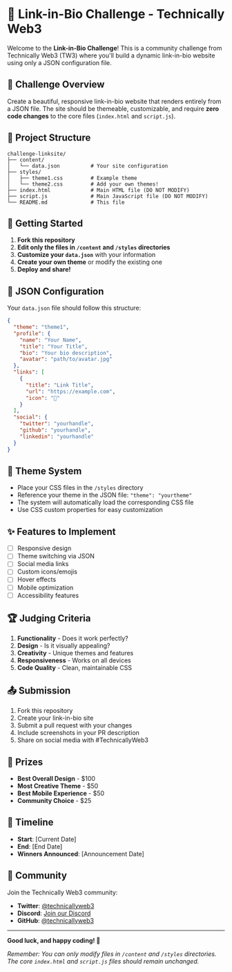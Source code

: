 # 🔗 Link-in-Bio Challenge - Technically Web3

Welcome to the **Link-in-Bio Challenge**! This is a community challenge from Technically Web3 (TW3) where you'll build a dynamic link-in-bio website using only a JSON configuration file.

## 🎯 Challenge Overview

Create a beautiful, responsive link-in-bio website that renders entirely from a JSON file. The site should be themeable, customizable, and require **zero code changes** to the core files (`index.html` and `script.js`).

## 📁 Project Structure

```
challenge-linksite/
├── content/
│   └── data.json          # Your site configuration
├── styles/
│   ├── theme1.css         # Example theme
│   └── theme2.css         # Add your own themes!
├── index.html             # Main HTML file (DO NOT MODIFY)
├── script.js              # Main JavaScript file (DO NOT MODIFY)
└── README.md              # This file
```

## 🚀 Getting Started

1. **Fork this repository**
2. **Edit only the files in `/content` and `/styles` directories**
3. **Customize your `data.json`** with your information
4. **Create your own theme** or modify the existing one
5. **Deploy and share!**

## 📝 JSON Configuration

Your `data.json` file should follow this structure:

```json
{
  "theme": "theme1",
  "profile": {
    "name": "Your Name",
    "title": "Your Title",
    "bio": "Your bio description",
    "avatar": "path/to/avatar.jpg"
  },
  "links": [
    {
      "title": "Link Title",
      "url": "https://example.com",
      "icon": "🔗"
    }
  ],
  "social": {
    "twitter": "yourhandle",
    "github": "yourhandle",
    "linkedin": "yourhandle"
  }
}
```

## 🎨 Theme System

- Place your CSS files in the `/styles` directory
- Reference your theme in the JSON file: `"theme": "yourtheme"`
- The system will automatically load the corresponding CSS file
- Use CSS custom properties for easy customization

## ✨ Features to Implement

- [ ] Responsive design
- [ ] Theme switching via JSON
- [ ] Social media links
- [ ] Custom icons/emojis
- [ ] Hover effects
- [ ] Mobile optimization
- [ ] Accessibility features

## 🏆 Judging Criteria

1. **Functionality** - Does it work perfectly?
2. **Design** - Is it visually appealing?
3. **Creativity** - Unique themes and features
4. **Responsiveness** - Works on all devices
5. **Code Quality** - Clean, maintainable CSS

## 📤 Submission

1. Fork this repository
2. Create your link-in-bio site
3. Submit a pull request with your changes
4. Include screenshots in your PR description
5. Share on social media with #TechnicallyWeb3

## 🎁 Prizes

- **Best Overall Design** - $100
- **Most Creative Theme** - $50
- **Best Mobile Experience** - $50
- **Community Choice** - $25

## 📅 Timeline

- **Start**: [Current Date]
- **End**: [End Date]
- **Winners Announced**: [Announcement Date]

## 🤝 Community

Join the Technically Web3 community:
- **Twitter**: [@technicallyweb3](https://twitter.com/technicallyweb3)
- **Discord**: [Join our Discord](https://discord.gg/technicallyweb3)
- **GitHub**: [@technicallyweb3](https://github.com/technicallyweb3)

---

**Good luck, and happy coding! 🚀**

*Remember: You can only modify files in `/content` and `/styles` directories. The core `index.html` and `script.js` files should remain unchanged.*
